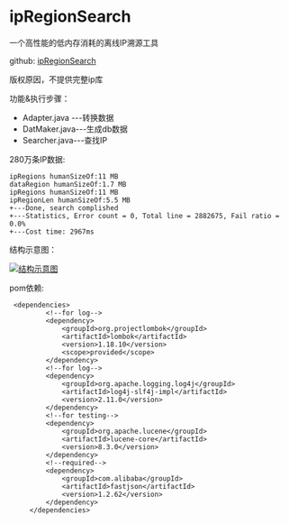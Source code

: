 # ipRegionSearch
一个高性能的低内存消耗的离线IP溯源工具

github: [ipRegionSearch](https://github.com/zhongyueming1121/ipRegionSearch "ipRegionSearch")

版权原因，不提供完整ip库

功能&执行步骤：
 - Adapter.java ---转换数据
 - DatMaker.java---生成db数据
 - Searcher.java---查找IP

280万条IP数据:
```$xslt
ipRegions humanSizeOf:11 MB
dataRegion humanSizeOf:1.7 MB
ipRegions humanSizeOf:11 MB
ipRegionLen humanSizeOf:5.5 MB
+---Done, search complished
+---Statistics, Error count = 0, Total line = 2882675, Fail ratio = 0.0%
+---Cost time: 2967ms
```

结构示意图：

[![结构示意图](https://github.com/zhongyueming1121/ipRegionSearch/blob/master/doc/ipsearch.png "结构示意图")](https://github.com/zhongyueming1121/ipRegionSearch/blob/master/doc/ipsearch.png "结构示意图")


pom依赖: 
```$xslt
 <dependencies>
         <!--for log-->
         <dependency>
             <groupId>org.projectlombok</groupId>
             <artifactId>lombok</artifactId>
             <version>1.18.10</version>
             <scope>provided</scope>
         </dependency>
         <!--for log-->
         <dependency>
             <groupId>org.apache.logging.log4j</groupId>
             <artifactId>log4j-slf4j-impl</artifactId>
             <version>2.11.0</version>
         </dependency>
         <!--for testing-->
         <dependency>
             <groupId>org.apache.lucene</groupId>
             <artifactId>lucene-core</artifactId>
             <version>8.3.0</version>
         </dependency>
         <!--required-->
         <dependency>
             <groupId>com.alibaba</groupId>
             <artifactId>fastjson</artifactId>
             <version>1.2.62</version>
         </dependency>
     </dependencies>
```
